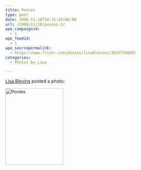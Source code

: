 ```yaml
---
title: Ponies
type: post
date: 2008-11-16T10:31:22+00:00
url: /2008/11/16/ponies-2/
wpo_campaignid:
  - 1
wpo_feedid:
  - 1
wpo_sourcepermalink:
  - https://www.flickr.com/photos/lisablevins/3033750009/
categories:
  - Photos by Lisa

---
```

[Lisa Blevins][1] posted a photo:

[<img src="/wp-o-matic/cache/03f0258ffc_3033750009-9260c4084a-m.jpg" width="180" height="240" alt="Ponies" />][2]

 [1]: https://www.flickr.com/people/lisablevins/
 [2]: https://www.flickr.com/photos/lisablevins/3033750009/ "Ponies"